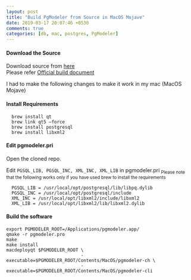 ```yaml
---
layout: post
title: "Build PgModeler from Source in MacOS Mojave"
date: 2019-03-17 20:07:46 +0530
comments: true
categories: [db, mac, postgres, PgModeler]
---
```


#### Download the Source ####

Download source from [here](https://pgmodeler.io/download?source=true) <br>
Please refer [Official build document](https://pgmodeler.io/support/installation)

I had to make the following changes to make it work in my mac (MacOS Mojave)

#### Install Requirements ####

```
  brew install qt    
  brew link qt5 —force
  brew install postgresql
  brew install libxml2
```

#### Edit pgmodeler.pri ####

Open the cloned repo.  <br>

Edit `PGSQL_LIB, PGSQL_INC, XML_INC, XML_LIB` in pgmodeler.pri
<sub> Please note that the following works only if you have used brew to install the requirements </sub>

```
  PGSQL_LIB = /usr/local/opt/postgresql/lib/libpq.dylib
  PGSQL_INC = /usr/local/opt/postgresql/include
  XML_INC = /usr/local/opt/libxml2/include/libxml2
  XML_LIB = /usr/local/opt/libxml2/lib/libxml2.dylib
```

#### Build the software ####

```
export PGMODELER_ROOT=/Applications/pgmodeler.app/
qmake -r pgmodeler.pro
make
make install
macdeployqt $PGMODELER_ROOT \
                            -executable=$PGMODELER_ROOT/Contents/MacOS/pgmodeler-ch \
                            -executable=$PGMODELER_ROOT/Contents/MacOS/pgmodeler-cli
```                            
